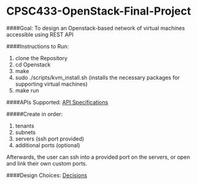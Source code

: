 # CPSC433-OpenStack-Final-Project

####Goal: To design an Openstack-based network of virtual machines accessible using REST API

####Instructions to Run:
1. clone the Repository
2. cd Openstack
2. make
3. sudo ./scripts/kvm_install.sh  (installs the necessary packages for supporting virtual machines)
4. make run

####APIs Supported: [API Specifications](https://github.com/taishi8117/CPSC433-OpenStack-Final-Project/blob/master/Documentation/APIDescription.txt)

#####Create in order:
1. tenants
2. subnets
3. servers (ssh port provided)
4. additional ports (optional)

Afterwards, the user can ssh into a provided port on the servers, or open and link their own custom ports. 

####Design Choices: [Decisions](https://github.com/taishi8117/CPSC433-OpenStack-Final-Project/blob/master/Documentation/design.md)

